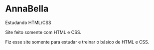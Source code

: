 # AnnaBella
Estudando HTML/CSS

  Site feito somente com HTML e CSS.
  
  Fiz esse site somente para estudar e treinar o básico de HTML e CSS.
